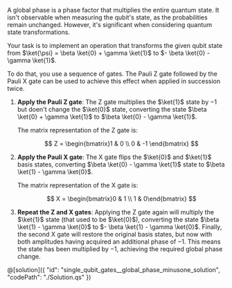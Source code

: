 A global phase is a phase factor that multiplies the entire quantum state. It isn't observable when measuring the qubit's state, as the probabilities remain unchanged. However, it's significant when considering quantum state transformations.

Your task is to implement an operation that transforms the given qubit state from $\ket{\psi} = \beta \ket{0} + \gamma \ket{1}$ to $- \beta \ket{0} - \gamma \ket{1}$.

To do that, you use a sequence of gates. The Pauli Z gate followed by the Pauli X gate can be used to achieve this effect when applied in succession twice.

1. **Apply the Pauli Z gate**: The Z gate multiplies the $\ket{1}$ state by $-1$ but doen't change the $\ket{0}$ state, converting the state $\beta \ket{0} + \gamma \ket{1}$ to $\beta \ket{0} - \gamma \ket{1}$.

   The matrix representation of the Z gate is:

   $$
   Z =
   \begin{bmatrix}1 & 0 \\ 0 & -1 \end{bmatrix}
   $$

2. **Apply the Pauli X gate**: The X gate flips the $\ket{0}$ and $\ket{1}$ basis states, converting $\beta \ket{0} - \gamma \ket{1}$ state to $\beta \ket{1} - \gamma \ket{0}$.

   The matrix representation of the X gate is:

   $$
   X =
   \begin{bmatrix}0 & 1 \\ 1 & 0\end{bmatrix}
   $$

3. **Repeat the Z and X gates**: Applying the Z gate again will multiply the $\ket{1}$ state (that used to be $\ket{0}$), converting the state $\beta \ket{1} - \gamma \ket{0}$ to $- \beta \ket{1} - \gamma \ket{0}$. Finally, the second X gate will restore the original basis states, but now with both amplitudes having acquired an additional phase of $-1$. This means the state has been multiplied by $-1$, achieving the required global phase change.

@[solution]({
"id": "single_qubit_gates__global_phase_minusone_solution",
"codePath": "./Solution.qs"
})

